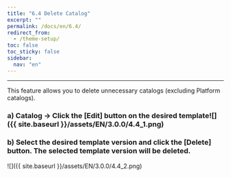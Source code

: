 ```yaml
---
title: "6.4 Delete Catalog"
excerpt: ""
permalink: /docs/en/6.4/
redirect_from:
  - /theme-setup/
toc: false
toc_sticky: false
sidebar:
  nav: "en"
---
```



---

This feature allows you to delete unnecessary catalogs \(excluding Platform catalogs\).

### a\) Catalog → Click the [Edit] button on the desired template![]({{ site.baseurl }}/assets/EN/3.0.0/4.4_1.png)

### b\) Select the desired template version and click the [Delete] button. The selected template version will be deleted.
![]({{ site.baseurl }}/assets/EN/3.0.0/4.4_2.png)
